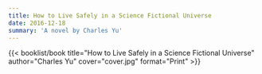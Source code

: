 ```yaml
---
title: How to Live Safely in a Science Fictional Universe
date: 2016-12-18
summary: 'A novel by Charles Yu'
---
```


{{< booklist/book
title="How to Live Safely in a Science Fictional Universe"
author="Charles Yu"
cover="cover.jpg"
format="Print" >}}
